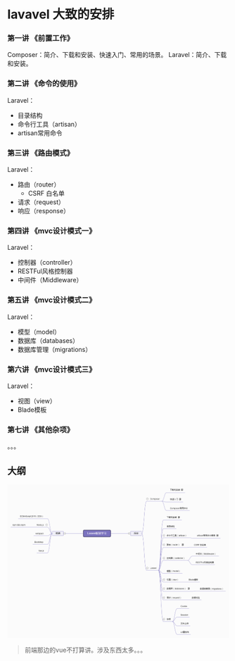 # lavavel 大致的安排

### 第一讲 《前置工作》
Composer：简介、下载和安装、快速入门、常用的场景。
Laravel：简介、下载和安装。

### 第二讲 《命令的使用》
Laravel：
- 目录结构
- 命令行工具（artisan）
- artisan常用命令

### 第三讲 《路由模式》
Laravel：
- 路由（router）
	- CSRF 白名单
- 请求（request）
- 响应（response）

### 第四讲 《mvc设计模式一》
Laravel：
- 控制器（controller）
- RESTFul风格控制器
- 中间件（Middleware）

### 第五讲 《mvc设计模式二》
Laravel：
- 模型（model）
- 数据库（databases）
- 数据库管理（migrations）

### 第六讲 《mvc设计模式三》
Laravel：
- 视图（view）
- Blade模板

### 第七讲 《其他杂项》
。。。

## 大纲
![images/Laravel_list.png](images/Laravel_list.png)


> 前端那边的vue不打算讲。涉及东西太多。。。